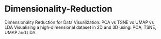 # Dimensionality-Reduction

Dimensionality Reduction for Data Visualization: PCA vs TSNE vs UMAP vs LDA
Visualising a high-dimensional dataset in 2D and 3D using: PCA, TSNE, UMAP and LDA
